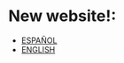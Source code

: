 # New website!:

- [ESPAÑOL](https://piscoprec.github.io/webPISCO/spa/)
- [ENGLISH](https://piscoprec.github.io/webPISCO/en/)

